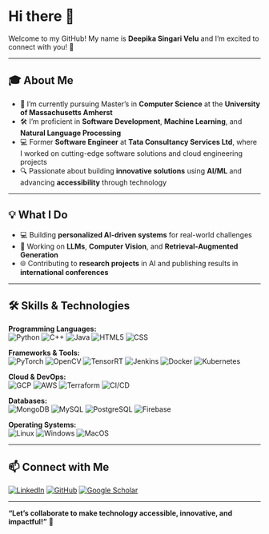 # Hi there 👋  

Welcome to my GitHub! My name is **Deepika Singari Velu** and I’m excited to connect with you! 🚀  

---

## 🎓 **About Me**
- 🌟 I’m currently pursuing Master’s in **Computer Science** at the **University of Massachusetts Amherst**
- 🛠️ I’m proficient in **Software Development**, **Machine Learning**, and **Natural Language Processing**
- 💻 Former **Software Engineer** at **Tata Consultancy Services Ltd**, where I worked on cutting-edge software solutions and cloud engineering projects
- 🔍 Passionate about building **innovative solutions** using **AI/ML** and advancing **accessibility** through technology

---

## 💡 **What I Do**
- 💻 Building **personalized AI-driven systems** for real-world challenges  
- 🤖 Working on **LLMs**, **Computer Vision**, and **Retrieval-Augmented Generation**  
- 🌐 Contributing to **research projects** in AI and publishing results in **international conferences**

---

## 🛠️ **Skills & Technologies**

**Programming Languages:**  
![Python](https://img.shields.io/badge/Python-3776AB?style=flat&logo=python&logoColor=white)
![C++](https://img.shields.io/badge/C++-00599C?style=flat&logo=cplusplus&logoColor=white)
![Java](https://img.shields.io/badge/Java-007396?style=flat&logo=java&logoColor=white)
![HTML5](https://img.shields.io/badge/HTML5-E34F26?style=flat&logo=html5&logoColor=white)
![CSS](https://img.shields.io/badge/CSS-1572B6?style=flat&logo=css3&logoColor=white)

**Frameworks & Tools:**  
![PyTorch](https://img.shields.io/badge/PyTorch-EE4C2C?style=flat&logo=pytorch&logoColor=white)
![OpenCV](https://img.shields.io/badge/OpenCV-5C3EE8?style=flat&logo=opencv&logoColor=white)
![TensorRT](https://img.shields.io/badge/TensorRT-00ADEF?style=flat&logo=nvidia&logoColor=white)
![Jenkins](https://img.shields.io/badge/Jenkins-D24939?style=flat&logo=jenkins&logoColor=white)
![Docker](https://img.shields.io/badge/Docker-2496ED?style=flat&logo=docker&logoColor=white)
![Kubernetes](https://img.shields.io/badge/Kubernetes-326CE5?style=flat&logo=kubernetes&logoColor=white)

**Cloud & DevOps:**  
![GCP](https://img.shields.io/badge/Google%20Cloud-4285F4?style=flat&logo=googlecloud&logoColor=white)
![AWS](https://img.shields.io/badge/AWS-FF9900?style=flat&logo=amazonaws&logoColor=white)
![Terraform](https://img.shields.io/badge/Terraform-623CE4?style=flat&logo=terraform&logoColor=white)
![CI/CD](https://img.shields.io/badge/CI/CD-004C8F?style=flat&logo=githubactions&logoColor=white)

**Databases:**  
![MongoDB](https://img.shields.io/badge/MongoDB-4EA94B?style=flat&logo=mongodb&logoColor=white)
![MySQL](https://img.shields.io/badge/MySQL-00000F?style=flat&logo=mysql&logoColor=white)
![PostgreSQL](https://img.shields.io/badge/PostgreSQL-316192?style=flat&logo=postgresql&logoColor=white)
![Firebase](https://img.shields.io/badge/Firebase-FFCA28?style=flat&logo=firebase&logoColor=white)

**Operating Systems:**  
![Linux](https://img.shields.io/badge/Linux-FCC624?style=flat&logo=linux&logoColor=black)
![Windows](https://img.shields.io/badge/Windows-0078D6?style=flat&logo=windows&logoColor=white)
![MacOS](https://img.shields.io/badge/macOS-000000?style=flat&logo=apple&logoColor=white)

---

## 📫 **Connect with Me**
[![LinkedIn](https://img.shields.io/badge/LinkedIn-DeepikaSingari-blue?style=flat&logo=linkedin&logoColor=white)](https://www.linkedin.com/in/deepu17/)
[![GitHub](https://img.shields.io/badge/GitHub-Deepika--S1708-black?style=flat&logo=github&logoColor=white)](https://github.com/Deepika-S1708)
[![Google Scholar](https://img.shields.io/badge/Google%20Scholar-Res--tFMAAAAJ-4285F4?style=flat&logo=googlescholar&logoColor=white)](https://scholar.google.com/citations?hl=en&user=Res-tFMAAAAJ&view_op=list_works&sortby=title)

---

**“Let’s collaborate to make technology accessible, innovative, and impactful!”** 🌟
